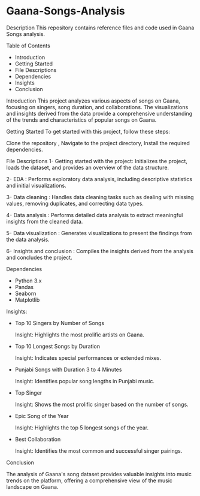 # Gaana-Songs-Analysis
Description
This repository contains reference files and code used in Gaana Songs analysis.

Table of Contents
- Introduction
- Getting Started
- File Descriptions
- Dependencies
- Insights
- Conclusion

Introduction
This project analyzes various aspects of songs on Gaana, focusing on singers, song duration, and collaborations. The visualizations and insights derived from the data provide a comprehensive understanding of the trends and characteristics of popular songs on Gaana.

Getting Started
To get started with this project, follow these steps:

Clone the repository ,
Navigate to the project directory,
Install the required dependencies.

File Descriptions
1- Getting started with the project: Initializes the project, loads the dataset, and provides an overview of the data structure.

2- EDA  : Performs exploratory data analysis, including descriptive statistics and initial visualizations.

3- Data cleaning : Handles data cleaning tasks such as dealing with missing values, removing duplicates, and correcting data types.

4- Data analysis : Performs detailed data analysis to extract meaningful insights from the cleaned data.

5- Data visualization : Generates visualizations to present the findings from the data analysis.

6- Insights and conclusion : Compiles the insights derived from the analysis and concludes the project.


Dependencies
- Python 3.x
- Pandas
- Seaborn
- Matplotlib

Insights:
- Top 10 Singers by Number of Songs

  Insight: Highlights the most prolific artists on Gaana.

- Top 10 Longest Songs by Duration

  Insight: Indicates special performances or extended mixes.

- Punjabi Songs with Duration 3 to 4 Minutes

  Insight: Identifies popular song lengths in Punjabi music.

- Top Singer

  Insight: Shows the most prolific singer based on the number of songs.

- Epic Song of the Year

  Insight: Highlights the top 5 longest songs of the year.

- Best Collaboration

  Insight: Identifies the most common and successful singer pairings.


 Conclusion

The analysis of Gaana's song dataset provides valuable insights into music trends on the platform, offering a comprehensive view of the music landscape on Gaana.


